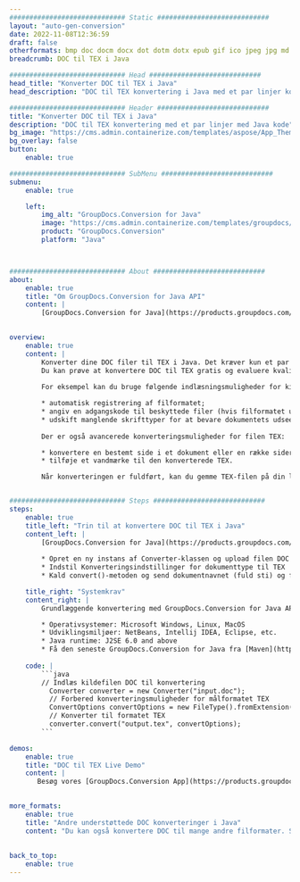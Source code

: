 ```yaml
---
############################# Static ############################
layout: "auto-gen-conversion"
date: 2022-11-08T12:36:59
draft: false
otherformats: bmp doc docm docx dot dotm dotx epub gif ico jpeg jpg md odt ott pdf png psd rtf tex tif tiff txt xps
breadcrumb: DOC til TEX i Java

############################# Head ############################
head_title: "Konverter DOC til TEX i Java"
head_description: "DOC til TEX konvertering i Java med et par linjer kode. Konverter over 160 filformater ved hjælp af GroupDocs dokumentkonverterings-API for Java"

############################# Header ############################
title: "Konverter DOC til TEX i Java"
description: "DOC til TEX konvertering med et par linjer med Java kode"
bg_image: "https://cms.admin.containerize.com/templates/aspose/App_Themes/V3/images/bg/header1.png"
bg_overlay: false
button:
    enable: true

############################# SubMenu ############################
submenu:
    enable: true

    left:
        img_alt: "GroupDocs.Conversion for Java"
        image: "https://cms.admin.containerize.com/templates/groupdocs/images/product-logos/90x90-noborder/groupdocs-conversion-java.png"
        product: "GroupDocs.Conversion"
        platform: "Java"



############################# About ############################
about:
    enable: true
    title: "Om GroupDocs.Conversion for Java API"
    content: |
        [GroupDocs.Conversion for Java](https://products.groupdocs.com/conversion/java/) er en avanceret filformatkonverterings-API til konvertering mellem populære billed- og dokumentformater såsom Microsoft Office, OpenDocument, PDF, HTML, e-mail, CAD. og meget mere med blot et par linjer kode. Den native API registrerer automatisk formaterne af de originale dokumenter og tilbyder mange muligheder for at tilpasse de konverterede dokumenter. Sammen med funktionen til at udtrække information fra et dokument, understøtter den også caching af konverteringsresultaterne til den lokale disk som standard. Enhver form for cachelagring kan dog understøttes ved at implementere de passende grænseflader - Amazon S3, Dropbox, Google Drive, Windows Azure, Reddis eller andre.
    

overview:
    enable: true
    content: |
        Konverter dine DOC filer til TEX i Java. Det kræver kun et par linjer med Java kode på enhver platform efter eget valg, såsom Windows, Linux, macOS.
        Du kan prøve at konvertere DOC til TEX gratis og evaluere kvaliteten af ​​konverteringsresultaterne. Sammen med simple filkonverteringsscripts kan du prøve mere sofistikerede muligheder for at indlæse DOC-kildefilen og gemme TEX-outputtet. 
        
        For eksempel kan du bruge følgende indlæsningsmuligheder for kilden DOC:

        * automatisk registrering af filformatet;
        * angiv en adgangskode til beskyttede filer (hvis filformatet understøtter det);
        * udskift manglende skrifttyper for at bevare dokumentets udseende.
        
        Der er også avancerede konverteringsmuligheder for filen TEX:

        * konvertere en bestemt side i et dokument eller en række sider;
        * tilføje et vandmærke til den konverterede TEX.

        Når konverteringen er fuldført, kan du gemme TEX-filen på din lokale filsti eller på et tredjepartslager såsom FTP, Amazon S3, Google Drive, Dropbox osv. Bemærk venligst - for at konvertere DOC til TEX, behøver du ikke installere yderligere software, såsom MS Office, Open Office, Adobe Acrobat Reader osv.


############################# Steps ############################
steps:
    enable: true
    title_left: "Trin til at konvertere DOC til TEX i Java"
    content_left: |
        [GroupDocs.Conversion for Java](https://products.groupdocs.com/conversion/java/) giver udviklere mulighed for nemt at konvertere DOC fil til TEX med et par linjer kode.
        
        * Opret en ny instans af Converter-klassen og upload filen DOC med den fulde sti
        * Indstil Konverteringsindstillinger for dokumenttype til TEX
        * Kald convert()-metoden og send dokumentnavnet (fuld sti) og formatet (TEX) som en parameter

    title_right: "Systemkrav"
    content_right: |
        Grundlæggende konvertering med GroupDocs.Conversion for Java API kan udføres med blot et par linjer kode. Vores API'er understøttes på alle større platforme og operativsystemer. Før du udfører koden nedenfor, skal du sørge for, at du har følgende forudsætninger installeret på dit system.

        * Operativsystemer: Microsoft Windows, Linux, MacOS
        * Udviklingsmiljøer: NetBeans, Intellij IDEA, Eclipse, etc.
        * Java runtime: J2SE 6.0 and above
        * Få den seneste GroupDocs.Conversion for Java fra [Maven](https://repository.groupdocs.com/webapp/#/artifacts/browse/tree/General/repo/com/groupdocs/groupdocs-conversion)
         
    code: |
        ```java    
        // Indlæs kildefilen DOC til konvertering
          Converter converter = new Converter("input.doc");
          // Forbered konverteringsmuligheder for målformatet TEX
          ConvertOptions convertOptions = new FileType().fromExtension("tex").getConvertOptions();
          // Konverter til formatet TEX
          converter.convert("output.tex", convertOptions);
        ```

demos:
    enable: true
    title: "DOC til TEX Live Demo"
    content: |
       Besøg vores [GroupDocs.Conversion App](https://products.groupdocs.app/conversion/family) websted, og prøv DOC til TEX konvertering nu. Den gratis demo har følgende fordele
          

more_formats:
    enable: true
    title: "Andre understøttede DOC konverteringer i Java"
    content: "Du kan også konvertere DOC til mange andre filformater. Se venligst listen nedenfor."
       
       
back_to_top:
    enable: true
---
```


